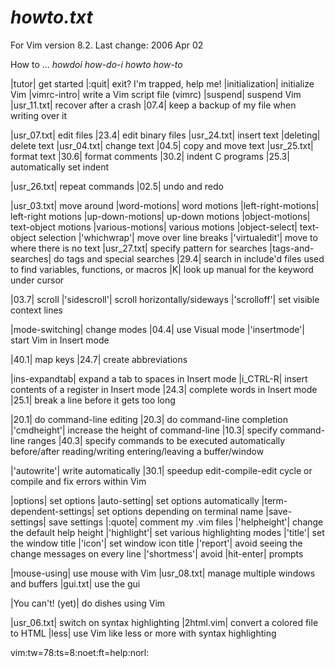 # *howto.txt*
For Vim version 8.2.  Last change: 2006 Apr 02

How to ... *howdoi* *how-do-i* *howto* *how-to*

|tutor|           get started
|:quit|           exit? I'm trapped, help me!
|initialization|  initialize Vim
|vimrc-intro|     write a Vim script file (vimrc)
|suspend|         suspend Vim
|usr_11.txt|      recover after a crash
|07.4|            keep a backup of my file when writing over it

|usr_07.txt|      edit files
|23.4|            edit binary files
|usr_24.txt|      insert text
|deleting|        delete text
|usr_04.txt|      change text
|04.5|            copy and move text
|usr_25.txt|      format text
|30.6|            format comments
|30.2| indent C programs
|25.3| automatically set indent

|usr_26.txt| repeat commands
|02.5| undo and redo

|usr_03.txt| move around
|word-motions| word motions
|left-right-motions|          left-right motions
|up-down-motions|          up-down motions
|object-motions|          text-object motions
|various-motions|          various motions
|object-select|                    text-object selection
|'whichwrap'|                    move over line breaks
|'virtualedit'|                    move to where there is no text
|usr_27.txt|                    specify pattern for searches
|tags-and-searches|          do tags and special searches
|29.4|                              search in include'd files used to find
                              variables, functions, or macros
|K|                              look up manual for the keyword under cursor

|03.7|                              scroll
|'sidescroll'|                    scroll horizontally/sideways
|'scrolloff'|                    set visible context lines

|mode-switching|          change modes
|04.4|                              use Visual mode
|'insertmode'|                    start Vim in Insert mode

|40.1|                              map keys
|24.7|                              create abbreviations

|ins-expandtab|                    expand a tab to spaces in Insert mode
|i_CTRL-R|                    insert contents of a register in Insert mode
|24.3|                              complete words in Insert mode
|25.1|                              break a line before it gets too long

|20.1|                              do command-line editing
|20.3|                              do command-line completion
|'cmdheight'|                    increase the height of command-line
|10.3|                              specify command-line ranges
|40.3|                              specify commands to be executed automatically
                              before/after reading/writing entering/leaving a
                              buffer/window

|'autowrite'|                    write automatically
|30.1|                              speedup edit-compile-edit cycle or compile and fix
                              errors within Vim

|options|                    set options
|auto-setting|                    set options automatically
|term-dependent-settings| set options depending on terminal name
|save-settings|                    save settings
|:quote|                    comment my .vim files
|'helpheight'|                    change the default help height
|'highlight'|                    set various highlighting modes
|'title'|                    set the window title
|'icon'|                    set window icon title
|'report'|                    avoid seeing the change messages on every line
|'shortmess'|                    avoid |hit-enter| prompts

|mouse-using|                    use mouse with Vim
|usr_08.txt|                    manage multiple windows and buffers
|gui.txt|                    use the gui

|You can't! (yet)|          do dishes using Vim

|usr_06.txt|                    switch on syntax highlighting
|2html.vim|                    convert a colored file to HTML
|less|                              use Vim like less or more with syntax highlighting

 vim:tw=78:ts=8:noet:ft=help:norl:
